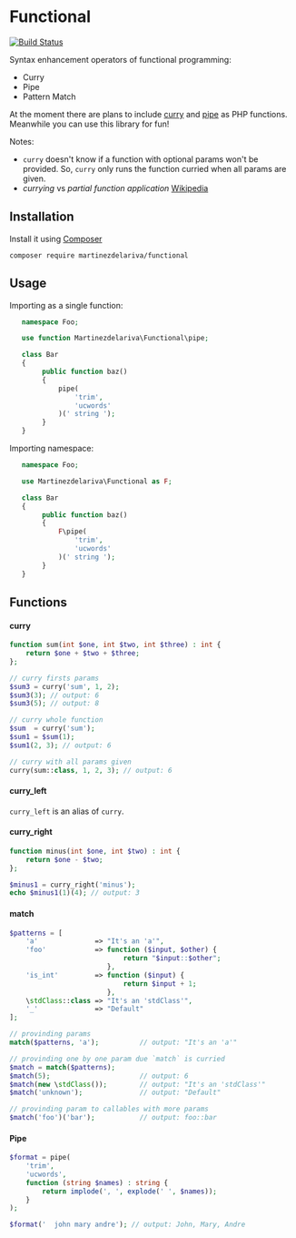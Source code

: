 # Functional

[![Build Status](https://travis-ci.org/martinezdelariva/functional.svg?branch=master)](https://travis-ci.org/martinezdelariva/functional)

Syntax enhancement operators of functional programming:

* Curry
* Pipe
* Pattern Match

At the moment there are plans to include [curry](https://wiki.php.net/rfc/currying) and [pipe](https://wiki.php.net/rfc/pipe-operator) as PHP functions.
Meanwhile you can use this library for fun!

Notes:
* `curry` doesn't know if a function with optional params won't be provided. So, `curry` only runs the function curried when all params are given.
* _currying_ vs _partial function application_ [Wikipedia](https://en.wikipedia.org/wiki/Currying#Contrast_with_partial_function_application)

## Installation

Install it using [Composer](https://getcomposer.org/)


    composer require martinezdelariva/functional


## Usage

Importing as a single function:

```php
   namespace Foo;

   use function Martinezdelariva\Functional\pipe;

   class Bar
   {
        public function baz()
        {
            pipe(
                'trim',
                'ucwords'
            )(' string ');
        }
   }
```

Importing namespace:

```php
   namespace Foo;

   use Martinezdelariva\Functional as F;

   class Bar
   {
        public function baz()
        {
            F\pipe(
                'trim',
                'ucwords'
            )(' string ');
        }
   }
```

## Functions

#### curry

```php
function sum(int $one, int $two, int $three) : int {
    return $one + $two + $three;
};

// curry firsts params
$sum3 = curry('sum', 1, 2);
$sum3(3); // output: 6
$sum3(5); // output: 8

// curry whole function
$sum  = curry('sum');
$sum1 = $sum(1);
$sum1(2, 3); // output: 6

// curry with all params given
curry(sum::class, 1, 2, 3); // output: 6
```
#### curry_left

`curry_left` is an alias of `curry`.

#### curry_right

```php
function minus(int $one, int $two) : int {
    return $one - $two;
};

$minus1 = curry_right('minus');
echo $minus1(1)(4); // output: 3
```

#### match

```php
$patterns = [
    'a'              => "It's an 'a'",
    'foo'            => function ($input, $other) {
                            return "$input::$other";
                        },
    'is_int'         => function ($input) {
                            return $input + 1;
                        },
    \stdClass::class => "It's an 'stdClass'",
    '_'              => "Default"
];

// provinding params
match($patterns, 'a');          // output: "It's an 'a'"

// provinding one by one param due `match` is curried
$match = match($patterns);
$match(5);                      // output: 6
$match(new \stdClass());        // output: "It's an 'stdClass'"
$match('unknown');              // output: "Default"

// provinding param to callables with more params
$match('foo')('bar');           // output: foo::bar
```

#### Pipe

```php
$format = pipe(
    'trim',
    'ucwords',
    function (string $names) : string {
        return implode(', ', explode(' ', $names));
    }
);

$format('  john mary andre'); // output: John, Mary, Andre
```
